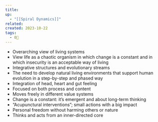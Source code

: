 ```yaml
---
title: 
up:
  - "[[Spiral Dynamics]]"
related: 
created: 2023-10-22
tags:
  - 0🌲
---
```

- Overarching view of living systems
- View life as a chaotic organism in which change is a constant and in which insecurity is an acceptable way of living
- Integrative structures and evolutionary streams
- The need to develop natural living environments that support human evolution in a step-by-step and phased way
- Integration of head, heart and gut feeling
- Focused on both process and content
- Moves freely in different value systems
- Change is a constant: it’s emergent and about long-term thinking
- “Acupunctural interventions”; small actions with a big impact
- Personal freedom without harming others or nature
- Thinks and acts from an inner-directed core